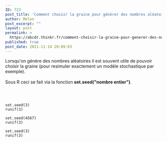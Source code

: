```yaml
---
ID: 723
post_title: 'Comment choisir la graine pour générer des nombres aléatoires dans R ? : set.seed'
author: Melen
post_excerpt: ""
layout: post
permalink: >
  https://abcdr.thinkr.fr/comment-choisir-la-graine-pour-generer-des-nombres-aleatoires/
published: true
post_date: 2011-11-14 20:09:03
---
```

Lorsqu'on génère des nombres aléatoires il est souvent utile de pouvoir choisir la graine (pour resimuler exactement un modèle stochastique par exemple).<br /><br />Sous R ceci se fait via la fonction<strong> set.seed("nombre entier")</strong>.<br /><br /> <pre><code><br /><br />set.seed(3)<br />runif(3)<br /><br />set.seed(4567)<br />runif(3)<br /><br />set.seed(3)<br />runif(3)<br /><br /></code></pre>